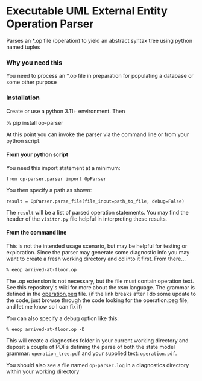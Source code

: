 # Executable UML External Entity Operation Parser

Parses an *.op file (operation) to yield an abstract syntax tree using python named tuples

### Why you need this

You need to process an *.op file in preparation for populating a database or some other purpose

### Installation

Create or use a python 3.11+ environment. Then

% pip install op-parser

At this point you can invoke the parser via the command line or from your python script.

#### From your python script

You need this import statement at a minimum:

    from op-parser.parser import OpParser

You then specify a path as shown:

    result = OpParser.parse_file(file_input=path_to_file, debug=False)

The `result` will be a list of parsed operation statements. You may find the header of the `visitor.py`
file helpful in interpreting these results.

#### From the command line

This is not the intended usage scenario, but may be helpful for testing or exploration. Since the parser
may generate some diagnostic info you may want to create a fresh working directory and cd into it
first. From there...

    % eeop arrived-at-floor.op

The .op extension is not necessary, but the file must contain operation text. See this repository's wiki for
more about the xsm language. The grammar is defined in the [operation.peg](https://github.com/modelint/op-parser/blob/main/src/op_parser/operation.peg) file. (if the link breaks after I do some update to the code, 
just browse through the code looking for the operation.peg file, and let me know so I can fix it)

You can also specify a debug option like this:

    % eeop arrived-at-floor.op -D

This will create a diagnostics folder in your current working directory and deposit a couple of PDFs defining
the parse of both the state model grammar: `operation_tree.pdf` and your supplied text: `operation.pdf`.

You should also see a file named `op-parser.log` in a diagnostics directory within your working directory
